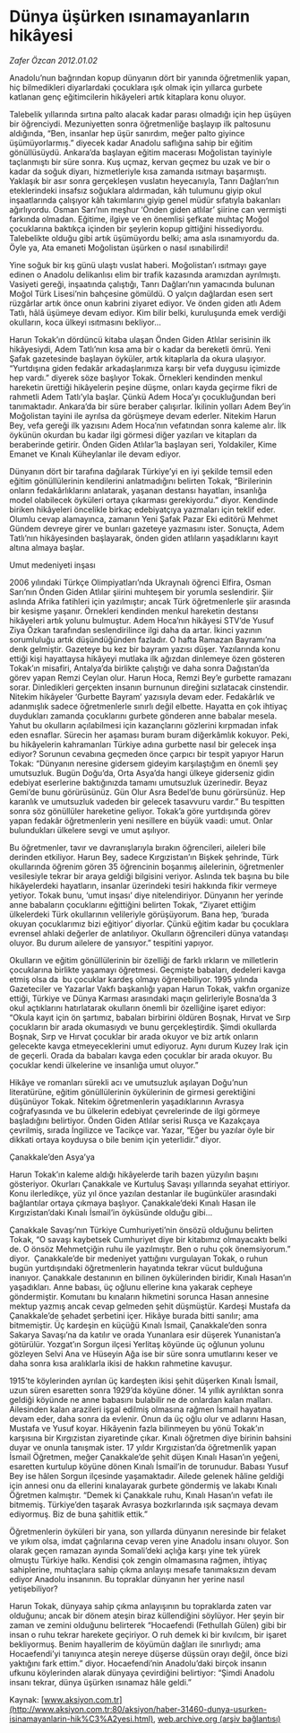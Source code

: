 # Dünya üşürken ısınamayanların hikâyesi

*Zafer Özcan 2012.01.02*

<font class="agenda2NewsSpot">
 Anadolu’nun bağrından kopup dünyanın dört bir yanında öğretmenlik yapan, hiç bilmedikleri diyarlardaki çocuklara ışık olmak için yıllarca gurbete katlanan genç eğitimcilerin hikâyeleri artık kitaplara konu oluyor.
</font>
<font class="newsDetail">
 <p class="MsoNormal">
  Talebelik yıllarında sırtına palto alacak kadar parası olmadığı için hep üşüyen bir öğrenciydi. Mezuniyetten sonra öğretmenliğe başlayıp ilk paltosunu aldığında, “Ben, insanlar hep üşür sanırdım, meğer palto giyince üşümüyorlarmış.” diyecek kadar Anadolu saflığına sahip bir eğitim gönüllüsüydü. Ankara’da başlayan eğitim macerası Moğolistan tayiniyle taçlanmıştı bir süre sonra. Kuş uçmaz, kervan geçmez bu uzak ve bir o kadar da soğuk diyarı, hizmetleriyle kısa zamanda ısıtmayı başarmıştı. Yaklaşık bir asır sonra gerçekleşen vuslatın heyecanıyla, Tanrı Dağları’nın eteklerindeki insafsız soğuklara aldırmadan, kâh tulumunu giyip okul inşaatlarında çalışıyor kâh takımlarını giyip genel müdür sıfatıyla bakanları ağırlıyordu. Osman Sarı’nın meşhur ‘Önden giden atlılar’ şiirine can vermişti farkında olmadan. Eğitime, ilgiye ve en önemlisi şefkate muhtaç Moğol çocuklarına baktıkça içinden bir şeylerin kopup gittiğini hissediyordu. Talebelikte olduğu gibi artık üşümüyordu belki; ama asla ısınamıyordu da. Öyle ya, Ata emaneti Moğolistan üşürken o nasıl ısınabilirdi!
 </p>
 <p class="MsoNormal">
  Yine soğuk bir kış günü ulaştı vuslat haberi. Moğolistan’ı ısıtmayı gaye edinen o Anadolu delikanlısı elim bir trafik kazasında aramızdan ayrılmıştı. Vasiyeti gereği, inşaatında çalıştığı, Tanrı Dağları’nın yamacında bulunan Moğol Türk Lisesi’nin bahçesine gömüldü. O yalçın dağlardan esen sert rüzgârlar artık önce onun kabrini ziyaret ediyor. Ve önden giden atlı Adem Tatlı, hâlâ üşümeye devam ediyor. Kim bilir belki, kuruluşunda emek verdiği okulların, koca ülkeyi ısıtmasını bekliyor…
 </p>
 <p class="MsoNormal">
  Harun Tokak’ın dördüncü kitaba ulaşan Önden Giden Atlılar serisinin ilk hikâyesiydi, Adem Tatlı’nın kısa ama bir o kadar da bereketli ömrü. Yeni Şafak gazetesinde başlayan öyküler, artık kitaplarla da okura ulaşıyor. “Yurtdışına giden fedakâr arkadaşlarımıza karşı bir vefa duygusu içimizde hep vardı.” diyerek söze başlıyor Tokak. Örnekleri kendinden menkul hareketin ürettiği hikâyelerin peşine düşme, onları kayda geçirme fikri de rahmetli Adem Tatlı’yla başlar. Çünkü Adem Hoca’yı çocukluğundan beri tanımaktadır. Ankara’da bir süre beraber çalışırlar. İkilinin yolları Adem Bey’in Moğolistan tayini ile ayrılsa da görüşmeye devam ederler. Nitekim Harun Bey, vefa gereği ilk yazısını Adem Hoca’nın vefatından sonra kaleme alır. İlk öykünün okurdan bu kadar ilgi görmesi diğer yazıları ve kitapları da beraberinde getirir. Önden Giden Atlılar’la başlayan seri, Yoldakiler, Kime Emanet ve Kınalı Küheylanlar ile devam ediyor.
 </p>
 <p class="MsoNormal">
  Dünyanın dört bir tarafına dağılarak Türkiye’yi en iyi şekilde temsil eden eğitim gönüllülerinin kendilerini anlatmadığını belirten Tokak, “Birilerinin onların fedakârlıklarını anlatarak, yaşanan destansı hayatları, insanlığa model olabilecek öyküleri ortaya çıkarması gerekiyordu.” diyor. Kendinde biriken hikâyeleri öncelikle birkaç edebiyatçıya yazmaları için teklif eder. Olumlu cevap alamayınca, zamanın Yeni Şafak Pazar Eki editörü Mehmet Gündem devreye girer ve bunları gazeteye yazmasını ister. Sonuçta, Adem Tatlı’nın hikâyesinden başlayarak, önden giden atlıların yaşadıklarını kayıt altına almaya başlar.
 </p>
 <p class="MsoNormal">
 </p>
 <p class="MsoNormal">
  Umut medeniyeti inşası
 </p>
 <p class="MsoNormal">
  2006 yılındaki Türkçe Olimpiyatları’nda Ukraynalı öğrenci Elfira, Osman Sarı’nın Önden Giden Atlılar şiirini muhteşem bir yorumla seslendirir. Şiir aslında Afrika fatihleri için yazılmıştır; ancak Türk öğretmenlerle şiir arasında bir kesişme yaşanır. Örnekleri kendinden menkul hareketin destansı hikâyeleri artık yolunu bulmuştur. Adem Hoca’nın hikâyesi STV’de Yusuf Ziya Özkan tarafından seslendirilince ilgi daha da artar. İkinci yazının sorumluluğu artık düşündüğünden fazladır. O hafta Ramazan Bayramı’na denk gelmiştir. Gazeteye bu kez bir bayram yazısı düşer. Yazılarında konu ettiği kişi hayattaysa hikâyeyi mutlaka ilk ağızdan dinlemeye özen gösteren Tokak’ın misafiri, Antalya’da birlikte çalıştığı ve daha sonra Dağıstan’da görev yapan Remzi Ceylan olur. Harun Hoca, Remzi Bey’e gurbette ramazanı sorar. Dinledikleri gerçekten insanın burnunun direğini sızlatacak cinstendir. Nitekim hikâyeler ‘Gurbette Bayram’ yazısıyla devam eder. Fedakârlık ve adanmışlık sadece öğretmenlerle sınırlı değil elbette. Hayatta en çok ihtiyaç duydukları zamanda çocuklarını gurbete gönderen anne babalar mesela. Yahut bu okulların açılabilmesi için kazançlarını gözlerini kırpmadan infak eden esnaflar. Sürecin her aşaması buram buram diğerkâmlık kokuyor. Peki, bu hikâyelerin kahramanları Türkiye adına gurbette nasıl bir gelecek inşa ediyor? Sorunun cevabına geçmeden önce çarpıcı bir tespit yapıyor Harun Tokak: “Dünyanın neresine gidersem gideyim karşılaştığım en önemli şey umutsuzluk. Bugün Doğu’da, Orta Asya’da hangi ülkeye giderseniz gidin edebiyat eserlerine baktığınızda tamamı umutsuzluk üzerinedir. Beyaz Gemi’de bunu görürüsünüz. Gün Olur Asra Bedel’de bunu görürsünüz. Hep karanlık ve umutsuzluk vadeden bir gelecek tasavvuru vardır.” Bu tespitten sonra söz gönüllüler hareketine geliyor. Tokak’a göre yurtdışında görev yapan fedakâr öğretmenlerin yeni nesillere en büyük vaadi: umut. Onlar bulundukları ülkelere sevgi ve umut aşılıyor.
 </p>
 <p class="MsoNormal">
  Bu öğretmenler, tavır ve davranışlarıyla bırakın öğrencileri, aileleri bile derinden etkiliyor. Harun Bey, sadece Kırgızistan’ın Bişkek şehrinde, Türk okullarında öğrenim gören 35 öğrencinin boşanmış ailelerinin, öğretmenler vesilesiyle tekrar bir araya geldiği bilgisini veriyor. Aslında tek başına bu bile hikâyelerdeki hayatların, insanlar üzerindeki tesiri hakkında fikir vermeye yetiyor. Tokak bunu, ‘umut inşası’ diye nitelendiriyor. Dünyanın her yerinde anne babaların çocuklarını eğittiğini belirten Tokak, “Ziyaret ettiğim ülkelerdeki Türk okullarının velileriyle görüşüyorum. Bana hep, ‘burada okuyan çocuklarımız bizi eğitiyor’ diyorlar. Çünkü eğitim kadar bu çocuklara evrensel ahlaki değerler de anlatılıyor. Okulların öğrencileri dünya vatandaşı oluyor. Bu durum ailelere de yansıyor.” tespitini yapıyor.
 </p>
 <p class="MsoNormal">
  Okulların ve eğitim gönüllülerinin bir özelliği de farklı ırkların ve milletlerin çocuklarına birlikte yaşamayı öğretmesi. Geçmişte babaları, dedeleri kavga etmiş olsa da  bu çocuklar kardeş olmayı öğrenebiliyor. 1995 yılında Gazeteciler ve Yazarlar Vakfı başkanlığı yapan Harun Tokak, vakfın organize ettiği, Türkiye ve Dünya Karması arasındaki maçın gelirleriyle Bosna’da 3 okul açtıklarını hatırlatarak okulların önemli bir özelliğine işaret ediyor: “Okula kayıt için ön şartımız, babaları birbirini öldüren Boşnak, Hırvat ve Sırp çocukların bir arada okumasıydı ve bunu gerçekleştirdik. Şimdi okullarda Boşnak, Sırp ve Hırvat çocuklar bir arada okuyor ve biz artık onların gelecekte kavga etmeyeceklerini umut ediyoruz. Aynı durum Kuzey Irak için de geçerli. Orada da babaları kavga eden çocuklar bir arada okuyor. Bu çocuklar kendi ülkelerine ve insanlığa umut oluyor.”
 </p>
 <p class="MsoNormal">
  Hikâye ve romanları sürekli acı ve umutsuzluk aşılayan Doğu’nun literatürüne, eğitim gönüllülerinin öykülerinin de girmesi gerektiğini düşünüyor Tokak. Nitekim öğretmenlerin yaşadıklarının Avrasya coğrafyasında ve bu ülkelerin edebiyat çevrelerinde de ilgi görmeye başladığını belirtiyor. Önden Giden Atlılar serisi Rusça ve Kazakçaya çevrilmiş, sırada İngilizce ve Tacikçe var. Yazar, “Eğer bu yazılar öyle bir dikkati ortaya koyduysa o bile benim için yeterlidir.” diyor.
 </p>
 <p class="MsoNormal">
 </p>
 <p class="MsoNormal">
  Çanakkale’den Asya’ya
 </p>
 <p class="MsoNormal">
  Harun Tokak’ın kaleme aldığı hikâyelerde tarih bazen yüzyılın başını gösteriyor. Okurları Çanakkale ve Kurtuluş Savaşı yıllarında seyahat ettiriyor. Konu ilerledikçe, yüz yıl önce yazılan destanlar ile bugünküler arasındaki bağlantılar ortaya çıkmaya başlıyor. Çanakkale’deki Kınalı Hasan ile Kırgızistan’daki Kınalı İsmail’in öyküsünde olduğu gibi…
 </p>
 <p class="MsoNormal">
  Çanakkale Savaşı’nın Türkiye Cumhuriyeti’nin önsözü olduğunu belirten Tokak, “O savaşı kaybetsek Cumhuriyet diye bir kitabımız olmayacaktı belki de. O önsöz Mehmetçiğin ruhu ile yazılmıştır. Ben o ruhu çok önemsiyorum.” diyor.  Çanakkale’de bir medeniyet yattığını vurgulayan Tokak, o ruhun bugün yurtdışındaki öğretmenlerin hayatında tekrar vücut bulduğuna inanıyor. Çanakkale destanının en bilinen öykülerinden biridir, Kınalı Hasan’ın yaşadıkları. Anne babası, üç oğlunu ellerine kına yakarak cepheye göndermiştir. Komutanı bu kınaların hikmetini sorunca Hasan annesine mektup yazmış ancak cevap gelmeden şehit düşmüştür. Kardeşi Mustafa da Çanakkale’de şehadet şerbetini içer. Hikâye burada bitti sanılır; ama bitmemiştir. Üç kardeşin en küçüğü Kınalı İsmail, Çanakkale’den sonra Sakarya Savaşı’na da katılır ve orada Yunanlara esir düşerek Yunanistan’a götürülür. Yozgat’ın Sorgun ilçesi Yerlitaş köyünde üç oğlunun yolunu gözleyen Selvi Ana ve Hüseyin Ağa ise bir süre sonra umutlarını keser ve daha sonra kısa aralıklarla ikisi de hakkın rahmetine kavuşur.
 </p>
 <p class="MsoNormal">
  1915’te köylerinden ayrılan üç kardeşten ikisi şehit düşerken Kınalı İsmail, uzun süren esaretten sonra 1929’da köyüne döner. 14 yıllık ayrılıktan sonra geldiği köyünde ne anne babasını bulabilir ne de onlardan kalan malları. Ailesinden kalan arazileri işgal edilmiş olmasına rağmen İsmail hayatına devam eder, daha sonra da evlenir. Onun da üç oğlu olur ve adlarını Hasan, Mustafa ve Yusuf koyar. Hikâyenin fazla bilinmeyen bu yönü Tokak’ın karşısına bir Kırgızistan ziyaretinde çıkar. Kınalı öğretmen diye birinin bahsini duyar ve onunla tanışmak ister. 17 yıldır Kırgızistan’da öğretmenlik yapan İsmail Öğretmen, meğer Çanakkale’de şehit düşen Kınalı Hasan’ın yeğeni, esaretten kurtulup köyüne dönen Kınalı İsmail’in de torunudur. Babası Yusuf Bey ise hâlen Sorgun ilçesinde yaşamaktadır. Ailede gelenek hâline geldiği için annesi onu da ellerini kınalayarak gurbete göndermiş ve lakabı Kınalı Öğretmen kalmıştır. “Demek ki Çanakkale ruhu, Kınalı Hasan’ın vefatı ile bitmemiş. Türkiye’den taşarak Avrasya bozkırlarında ışık saçmaya devam ediyormuş. Biz de buna şahitlik ettik.”
 </p>
 <p class="MsoNormal">
  Öğretmenlerin öyküleri bir yana, son yıllarda dünyanın neresinde bir felaket ve yıkım olsa, imdat çağrılarına cevap veren yine Anadolu insanı oluyor. Son olarak geçen ramazan ayında Somali’deki açlığa karşı yine tek yürek olmuştu Türkiye halkı. Kendisi çok zengin olmamasına rağmen, ihtiyaç sahiplerine, muhtaçlara sahip çıkma anlayışı mesafe tanımaksızın devam ediyor Anadolu insanının. Bu topraklar dünyanın her yerine nasıl yetişebiliyor?
 </p>
 <p class="MsoNormal">
  Harun Tokak, dünyaya sahip çıkma anlayışının bu topraklarda zaten var olduğunu; ancak bir dönem ateşin biraz küllendiğini söylüyor. Her şeyin bir zaman ve zemini olduğunu belirterek “Hocaefendi (Fethullah Gülen) gibi bir insan o ruhu tekrar harekete geçiriyor. O ruh demek ki bir kıvılcım, bir işaret bekliyormuş. Benim hayallerim de köyümün dağları ile sınırlıydı; ama Hocaefendi’yi tanıyınca ateşin nereye düşerse düşsün orayı değil, önce bizi yaktığını fark ettim.” diyor. Hocaefendi’nin Anadolu’daki birçok insanın ufkunu köylerinden alarak dünyaya çevirdiğini belirtiyor: “Şimdi Anadolu insanı tekrar, dünya üşürken ısınamaz hâle geldi.”
 </p>
</font>

Kaynak: [www.aksiyon.com.tr](http://www.aksiyon.com.tr:80/aksiyon/haber-31460-dunya-usurken-isinamayanlarin-hik%C3%A2yesi.html), [web.archive.org (arşiv bağlantısı)](http://web.archive.org/web/20120112095152/http://www.aksiyon.com.tr:80/aksiyon/haber-31460-dunya-usurken-isinamayanlarin-hik%C3%A2yesi.html)
